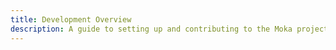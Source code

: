 ```yaml
---
title: Development Overview
description: A guide to setting up and contributing to the Moka project.
---
```

